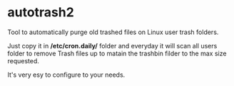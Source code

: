 # autotrash2
Tool to automatically purge old trashed files on Linux user trash folders.

Just copy it in **/etc/cron.daily/**  folder and everyday it will scan all users folder to remove Trash files up to matain the trashbin filder to the max size requested.

It's very esy to configure to your needs.

